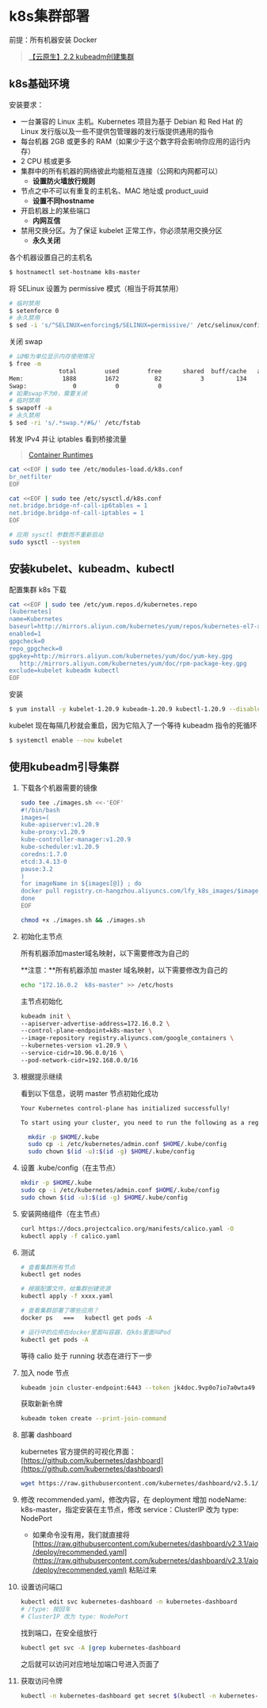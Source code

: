 # k8s集群部署

前提：所有机器安装 Docker

> [【云原生】2.2 kubeadm创建集群](https://blog.csdn.net/aasd23/article/details/125350494?spm=1001.2014.3001.5502)

## k8s基础环境

安装要求：

- 一台兼容的 Linux 主机。Kubernetes 项目为基于 Debian 和 Red Hat 的 Linux 发行版以及一些不提供包管理器的发行版提供通用的指令
- 每台机器 2GB 或更多的 RAM（如果少于这个数字将会影响你应用的运行内存）
- 2 CPU 核或更多
- 集群中的所有机器的网络彼此均能相互连接（公网和内网都可以）
  - **设置防火墙放行规则**
- 节点之中不可以有重复的主机名、MAC 地址或 product_uuid
  - **设置不同hostname**
- 开启机器上的某些端口
  - **内网互信**
- 禁用交换分区。为了保证 kubelet 正常工作，你必须禁用交换分区
  - **永久关闭**

各个机器设置自己的主机名

```bash
$ hostnamectl set-hostname k8s-master
```

将 SELinux 设置为 permissive 模式（相当于将其禁用）

```bash
# 临时禁用
$ setenforce 0
# 永久禁用
$ sed -i 's/^SELINUX=enforcing$/SELINUX=permissive/' /etc/selinux/config
```

关闭 swap

```bash
# 以MB为单位显示内存使用情况
$ free -m
              total        used        free      shared  buff/cache   available
Mem:           1888        1672          82           3         134          77
Swap:             0           0           0
# 如果swap不为0，需要关闭
# 临时禁用
$ swapoff -a
# 永久禁用
$ sed -ri 's/.*swap.*/#&/' /etc/fstab
```

转发 IPv4 并让 iptables 看到桥接流量

> [Container Runtimes](https://kubernetes.io/docs/setup/production-environment/container-runtimes/)

```bash
cat <<EOF | sudo tee /etc/modules-load.d/k8s.conf
br_netfilter
EOF

cat <<EOF | sudo tee /etc/sysctl.d/k8s.conf
net.bridge.bridge-nf-call-ip6tables = 1
net.bridge.bridge-nf-call-iptables = 1
EOF

# 应用 sysctl 参数而不重新启动
sudo sysctl --system
```

## 安装kubelet、kubeadm、kubectl

配置集群 k8s 下载

```bash
cat <<EOF | sudo tee /etc/yum.repos.d/kubernetes.repo
[kubernetes]
name=Kubernetes
baseurl=http://mirrors.aliyun.com/kubernetes/yum/repos/kubernetes-el7-x86_64
enabled=1
gpgcheck=0
repo_gpgcheck=0
gpgkey=http://mirrors.aliyun.com/kubernetes/yum/doc/yum-key.gpg
   http://mirrors.aliyun.com/kubernetes/yum/doc/rpm-package-key.gpg
exclude=kubelet kubeadm kubectl
EOF
```

安装

```bash
$ yum install -y kubelet-1.20.9 kubeadm-1.20.9 kubectl-1.20.9 --disableexcludes=kubernetes
```

kubelet 现在每隔几秒就会重启，因为它陷入了一个等待 kubeadm 指令的死循环

```bash
$ systemctl enable --now kubelet
```

## 使用kubeadm引导集群

1. 下载各个机器需要的镜像

   ```bash
   sudo tee ./images.sh <<-'EOF'
   #!/bin/bash
   images=(
   kube-apiserver:v1.20.9
   kube-proxy:v1.20.9
   kube-controller-manager:v1.20.9
   kube-scheduler:v1.20.9
   coredns:1.7.0
   etcd:3.4.13-0
   pause:3.2
   )
   for imageName in ${images[@]} ; do
   docker pull registry.cn-hangzhou.aliyuncs.com/lfy_k8s_images/$imageName
   done
   EOF
   ```

   ```bash
   chmod +x ./images.sh && ./images.sh
   ```

2. 初始化主节点

   所有机器添加master域名映射，以下需要修改为自己的

   **注意：**所有机器添加 master 域名映射，以下需要修改为自己的

   ```bash
   echo "172.16.0.2  k8s-master" >> /etc/hosts
   ```

   主节点初始化

   ```bash
   kubeadm init \
   --apiserver-advertise-address=172.16.0.2 \
   --control-plane-endpoint=k8s-master \
   --image-repository registry.aliyuncs.com/google_containers \
   --kubernetes-version v1.20.9 \
   --service-cidr=10.96.0.0/16 \
   --pod-network-cidr=192.168.0.0/16
   ```

3. 根据提示继续

   看到以下信息，说明 master 节点初始化成功

   ```bash
   Your Kubernetes control-plane has initialized successfully!
   
   To start using your cluster, you need to run the following as a regular user:
   
     mkdir -p $HOME/.kube
     sudo cp -i /etc/kubernetes/admin.conf $HOME/.kube/config
     sudo chown $(id -u):$(id -g) $HOME/.kube/config
   ```

4. 设置 .kube/config（在主节点）

   ```bash
   mkdir -p $HOME/.kube
   sudo cp -i /etc/kubernetes/admin.conf $HOME/.kube/config
   sudo chown $(id -u):$(id -g) $HOME/.kube/config
   ```

5. 安装网络组件（在主节点）

   ```bash
   curl https://docs.projectcalico.org/manifests/calico.yaml -O
   kubectl apply -f calico.yaml
   ```

6. 测试

   ```bash
   # 查看集群所有节点
   kubectl get nodes
   
   # 根据配置文件，给集群创建资源
   kubectl apply -f xxxx.yaml
   
   # 查看集群部署了哪些应用？
   docker ps   ===   kubectl get pods -A
   
   # 运行中的应用在docker里面叫容器，在k8s里面叫Pod
   kubectl get pods -A
   ```

   等待 calio 处于 running 状态在进行下一步

7. 加入 node 节点

   ```bash
   kubeadm join cluster-endpoint:6443 --token jk4doc.9vp0o7io7a0wta49 --discovery-token-ca-cert-hash sha256:2ebfb444f0706564a09b531d611e9f1c6d0089e427ce1fe295b666be03513f72
   ```

   获取新新令牌

   ```bash
   kubeadm token create --print-join-command
   ```

8. 部署 dashboard

   kubernetes 官方提供的可视化界面：[https://github.com/kubernetes/dashboard](https://github.com/kubernetes/dashboard)

   ```bash
   wget https://raw.githubusercontent.com/kubernetes/dashboard/v2.5.1/aio/deploy/recommended.yaml
   ```

9. 修改 recommended.yaml，修改内容，在 deployment 增加 nodeName: k8s-master，指定安装在主节点，修改 service：ClusterIP 改为 type: NodePort

   - 如果命令没有用，我们就直接将 [https://raw.githubusercontent.com/kubernetes/dashboard/v2.3.1/aio/deploy/recommended.yaml](https://raw.githubusercontent.com/kubernetes/dashboard/v2.3.1/aio/deploy/recommended.yaml) 粘贴过来

10. 设置访问端口

    ```bash
    kubectl edit svc kubernetes-dashboard -n kubernetes-dashboard
    # /type: 按回车
    # ClusterIP 改为 type: NodePort
    ```

    找到端口，在安全组放行

    ```bash
    kubectl get svc -A |grep kubernetes-dashboard
    ```

    之后就可以访问对应地址加端口号进入页面了

11. 获取访问令牌

     ```bash
    kubectl -n kubernetes-dashboard get secret $(kubectl -n kubernetes-dashboard get sa/admin-user -o jsonpath="{.secrets[0].name}") -o go-template="{{.data.token | base64decode}}"
     ```



